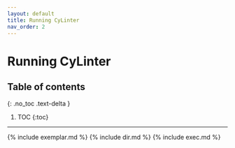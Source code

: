 ```yaml
---
layout: default
title: Running CyLinter
nav_order: 2
---
```


# Running CyLinter

## Table of contents
{: .no_toc .text-delta }

1. TOC
{:toc}
---

{% include exemplar.md %}
{% include dir.md %}
{% include exec.md %}
